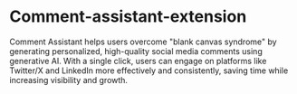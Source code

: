 # Comment-assistant-extension
Comment Assistant helps users overcome "blank canvas syndrome" by generating personalized, high-quality social media comments using generative AI. With a single click, users can engage on platforms like Twitter/X and LinkedIn more effectively and consistently, saving time while increasing visibility and growth.
